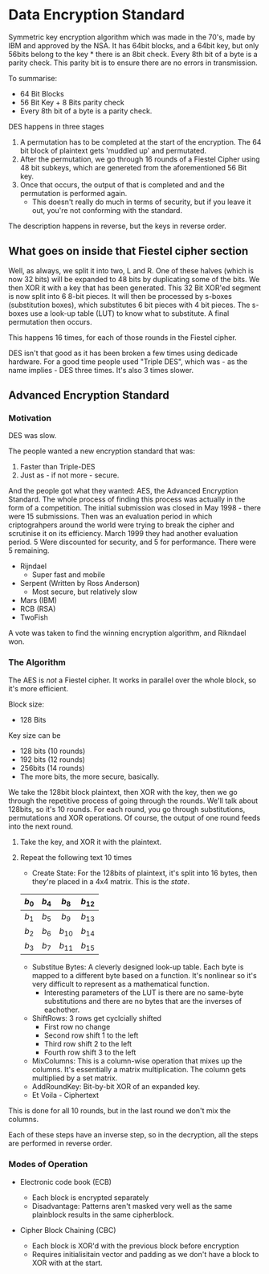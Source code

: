 # Data Encryption Standard

Symmetric key encryption algorithm which was made in the 70's, made by IBM and approved by the NSA. It has 64bit blocks, and a 64bit key, but only 56bits belong to the key * there is an 8bit check. Every 8th bit of a byte is a parity check. This parity bit is to ensure there are no errors in transmission.

To summarise:

* 64 Bit Blocks
* 56 Bit Key + 8 Bits parity check
* Every 8th bit of a byte is a parity check.

DES happens in three stages

1. A permutation has to be completed at the start of the encryption. The 64 bit block of plaintext gets 'muddled up' and permutated.
2. After the permutation, we go through 16 rounds of a Fiestel Cipher using 48 bit subkeys, which are genereted from the aforementioned 56 Bit key.
3. Once that occurs, the output of that is completed and and the permutation is performed again.
    * This doesn't really do much in terms of security, but if you leave it out, you're not conforming with the standard.

The description happens in reverse, but the keys in reverse order.

## What goes on inside that Fiestel cipher section

Well, as always, we split it into two, L and R. One of these halves (which is now 32 bits) will be expanded to 48 bits by duplicating some of the bits.
We then XOR it with a key that has been generated.
This 32 Bit XOR'ed segment is now split into 6 8-bit pieces.
It will then be processed by s-boxes (substitution boxes), which substitutes 6 bit pieces with 4 bit pieces. The s-boxes use a look-up table (LUT) to know what to substitute.
A final permutation then occurs.

This happens 16 times, for each of those rounds in the Fiestel cipher.

DES isn't that good as it has been broken a few times using dedicade hardware. For a good time people used "Triple DES", which was - as the name implies - DES three times. It's also 3 times slower.

## Advanced Encryption Standard

### Motivation

DES was slow.

The people wanted a new encryption standard that was:

1. Faster than Triple-DES
2. Just as - if not more - secure.

And the people got what they wanted: AES, the Advanced Encryption Standard. The whole process of finding this process was actually in the form of a competition. The initial submission was closed in May 1998 - there were 15 submissions. Then was an evaluation period in which criptograhpers around the world were trying to break the cipher and scrutinise it on its efficiency. March 1999 they had another evaluation period. 5 Were discounted for security, and 5 for performance. There were 5 remaining.

* Rijndael
  * Super fast and mobile
* Serpent (Written by Ross Anderson)
  * Most secure, but relatively slow
* Mars (IBM)
* RCB (RSA)
* TwoFish

A vote was taken to find the winning encryption algorithm, and Rikndael won.

### The Algorithm

The AES is *not* a Fiestel cipher. It works in parallel over the whole block, so it's more efficient.

Block size:

* 128 Bits

Key size can be

* 128 bits (10 rounds)
* 192 bits (12 rounds)
* 256bits (14 rounds)
* The more bits, the more secure, basically.

We take the 128bit block plaintext, then XOR with the key, then we go through the repetitive process of going through the rounds. We'll talk about 128bits, so it's 10 rounds.
For each round, you go through substitutions, permutations and XOR operations. Of course, the output of one round feeds into the next round.

1. Take the key, and XOR it with the plaintext.
2. Repeat the following text 10 times
   * Create State: For the 128bits of plaintext, it's split into 16 bytes, then they're placed in a 4x4 matrix. This is the *state*.

    | $b_0$ | $b_4$ |  $b_8$   | $b_{12}$ |
    | :---: | :---: | :------: | :------: |
    | $b_1$ | $b_5$ |  $b_9$   | $b_{13}$ |
    | $b_2$ | $b_6$ | $b_{10}$ | $b_{14}$ |
    | $b_3$ | $b_7$ | $b_{11}$ | $b_{15}$ |

   * Substitue Bytes: A cleverly designed look-up table. Each byte is mapped to a different byte based on a function. It's nonlinear so it's very difficult to represent as a mathematical function.
     * Interesting parameters of the LUT is there are no same-byte substitutions and there are no bytes that are the inverses of eachother.
   * ShiftRows: 3 rows get cyclcially shifted
     * First row no change
     * Second row shift 1 to the left
     * Third row shift 2 to the left
     * Fourth row shift 3 to the left
   * MixColumns: This is a column-wise operation that mixes up the columns. It's essentially a matrix multiplication. The column gets multiplied by a set matrix.
   * AddRoundKey: Bit-by-bit XOR of an expanded key.
   * Et Voila - Ciphertext

This is done for all 10 rounds, but in the last round we don't mix the columns.

 Each of these steps have an inverse step, so in the decryption, all the steps are performed in reverse order.

### Modes of Operation

* Electronic code book (ECB)
  * Each block is encrypted separately
  * Disadvantage: Patterns aren't masked very well as the same plainblock results in the same cipherblock.

* Cipher Block Chaining (CBC)
  * Each block is XOR'd with the previous block before encryption
  * Requires initialisitain vector and padding as we don't have a block to XOR with at the start.
